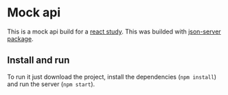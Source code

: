 # Mock api

This is a mock api build for a [react study](https://github.com/gatodenegocios/react-recipe-study/).
This was builded with [json-server package](https://www.npmjs.com/package/json-server).

## Install and run

To run it just download the project, install the dependencies (`npm install`) and run the server (`npm start`).
